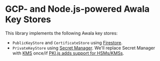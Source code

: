 # GCP- and Node.js-powered Awala Key Stores

This library implements the following Awala key stores:

- `PublicKeyStore` and `CertificateStore` using [Firestore](https://cloud.google.com/firestore).
- `PrivateKeyStore` using [Secret Manager](https://cloud.google.com/secret-manager/). We'll replace Secret Manager with [KMS](https://cloud.google.com/security-key-management) once/if [PKI.js adds support for HSMs/KMSs](https://github.com/PeculiarVentures/PKI.js/issues/344).
